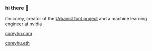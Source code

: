 ### hi there 👋

i'm corey, creator of the [Urbanist font project](https://github.com/coreyhu/Urbanist) and a machine learning engineer at nvidia 

[coreyhu.com](https://www.coreyhu.com/)


[coreyhu.eth](http://coreyhu.eth/)
